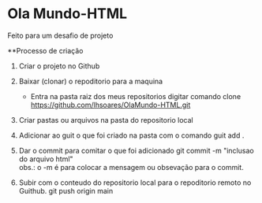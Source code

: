 # Ola Mundo-HTML
Feito para um desafio de projeto

**Processo de criação

1. Criar o projeto no Github
2. Baixar (clonar) o repoditorio para a maquina
	- Entra na pasta raiz dos meus repositorios digitar comando
		clone https://github.com/lhsoares/OlaMundo-HTML.git
3. Criar pastas ou arquivos na pasta do repositorio local
4. Adicionar ao guit o que foi criado na pasta com o comando 
		guit add .   
	 	
5. Dar o commit para comitar o que foi adicionado
		git commit -m "inclusao do arquivo html"    
			obs.: o -m é para colocar a mensagem ou obsevação para o commit.
			
6. Subir com o conteudo do repositorio local para o repoditorio remoto no Guithub.
		git push origin main
	
